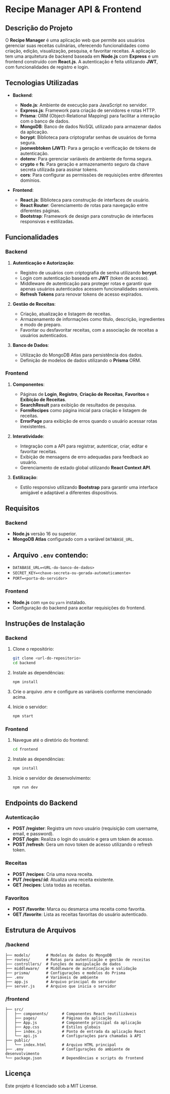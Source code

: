 # Recipe Manager API & Frontend

## Descrição do Projeto

O **Recipe Manager** é uma aplicação web que permite aos usuários gerenciar suas receitas culinárias, oferecendo funcionalidades como criação, edição, visualização, pesquisa, e favoritar receitas. A aplicação tem uma arquitetura de backend baseada em **Node.js** com **Express** e um frontend construído com **React.js**. A autenticação é feita utilizando **JWT**, com funcionalidades de registro e login.

## Tecnologias Utilizadas

- **Backend**:
  - **Node.js**: Ambiente de execução para JavaScript no servidor.
  - **Express.js**: Framework para criação de servidores e rotas HTTP.
  - **Prisma**: ORM (Object-Relational Mapping) para facilitar a interação com o banco de dados.
  - **MongoDB**: Banco de dados NoSQL utilizado para armazenar dados da aplicação.
  - **bcrypt**: Biblioteca para criptografar senhas de usuários de forma segura.
  - **jsonwebtoken (JWT)**: Para a geração e verificação de tokens de autenticação.
  - **dotenv**: Para gerenciar variáveis de ambiente de forma segura.
  - **crypto** e **fs**: Para geração e armazenamento seguro da chave secreta utilizada para assinar tokens.
  - **cors**: Para configurar as permissões de requisições entre diferentes domínios.

- **Frontend**:
  - **React.js**: Biblioteca para construção de interfaces de usuário.
  - **React Router**: Gerenciamento de rotas para navegação entre diferentes páginas.
  - **Bootstrap**: Framework de design para construção de interfaces responsivas e estilizadas.

## Funcionalidades

### Backend
1. **Autenticação e Autorização**:
   - Registro de usuários com criptografia de senha utilizando **bcrypt**.
   - Login com autenticação baseada em **JWT** (token de acesso).
   - Middleware de autenticação para proteger rotas e garantir que apenas usuários autenticados acessem funcionalidades sensíveis.
   - **Refresh Tokens** para renovar tokens de acesso expirados.

2. **Gestão de Receitas**:
   - Criação, atualização e listagem de receitas.
   - Armazenamento de informações como título, descrição, ingredientes e modo de preparo.
   - Favoritar ou desfavoritar receitas, com a associação de receitas a usuários autenticados.

3. **Banco de Dados**:
   - Utilização do MongoDB Atlas para persistência dos dados.
   - Definição de modelos de dados utilizando o **Prisma** ORM.

### Frontend
1. **Componentes**:
   - Páginas de **Login**, **Registro**, **Criação de Receitas**, **Favoritos** e **Exibição de Receitas**.
   - **SearchResult** para exibição de resultados de pesquisa.
   - **FormRecipes** como página inicial para criação e listagem de receitas.
   - **ErrorPage** para exibição de erros quando o usuário acessar rotas inexistentes.

2. **Interatividade**:
   - Integração com a API para registrar, autenticar, criar, editar e favoritar receitas.
   - Exibição de mensagens de erro adequadas para feedback ao usuário.
   - Gerenciamento de estado global utilizando **React Context API**.

3. **Estilização**:
   - Estilo responsivo utilizando **Bootstrap** para garantir uma interface amigável e adaptável a diferentes dispositivos.

## Requisitos

### Backend
- **Node.js** versão 16 ou superior.
- **MongoDB Atlas** configurado com a variável `DATABASE_URL`.
- ## Arquivo `.env` contendo:
- `DATABASE_URL=<URL-do-banco-de-dados>`
- `SECRET_KEY=<chave-secreta-ou-gerada-automaticamente>`
- `PORT=<porta-do-servidor>`

### Frontend

- **Node.js** com `npm` ou `yarn` instalado.
- Configuração do backend para aceitar requisições do frontend.

## Instruções de Instalação

### Backend

1. Clone o repositório:
    ```bash
    git clone <url-do-repositorio>
    cd backend
    ```

2. Instale as dependências:
    ```bash
    npm install
    ```

3. Crie o arquivo .env e configure as variáveis conforme mencionado acima.

4. Inicie o servidor:
    ```bash
    npm start
    ```

### Frontend

1. Navegue até o diretório do frontend:
    ```bash
    cd frontend
    ```

2. Instale as dependências:
    ```bash
    npm install
    ```

3. Inicie o servidor de desenvolvimento:
    ```bash
    npm run dev
    ```

## Endpoints do Backend

### Autenticação

- **POST /register**: Registra um novo usuário (requisição com username, email, e password).
- **POST /login**: Realiza o login do usuário e gera um token de acesso.
- **POST /refresh**: Gera um novo token de acesso utilizando o refresh token.

### Receitas

- **POST /recipes**: Cria uma nova receita.
- **PUT /recipes/:id**: Atualiza uma receita existente.
- **GET /recipes**: Lista todas as receitas.

### Favoritos

- **POST /favorite**: Marca ou desmarca uma receita como favorita.
- **GET /favorite**: Lista as receitas favoritas do usuário autenticado.

## Estrutura de Arquivos

### /backend
```
├── models/       # Modelos de dados do MongoDB
├── routes/       # Rotas para autenticação e gestão de receitas
├── controllers/  # Funções de manipulação de dados
├── middleware/   # Middleware de autenticação e validação
├── prisma/       # Configurações e modelos do Prisma
├── .env          # Variáveis de ambiente
├── app.js        # Arquivo principal do servidor
├── server.js     # Arquivo que inicia o servidor
```

### /frontend
```
├── src/
│   ├── components/      # Componentes React reutilizáveis
│   ├── pages/           # Páginas da aplicação
│   ├── App.js           # Componente principal da aplicação
│   ├── App.css          # Estilos globais
│   ├── index.js         # Ponto de entrada da aplicação React
│   └── api.js           # Configurações para chamadas à API
├── public/
│   └── index.html       # Arquivo HTML principal
├── .env                 # Configurações do ambiente de desenvolvimento
└── package.json         # Dependências e scripts do frontend
```

## Licença

Este projeto é licenciado sob a MIT License.
